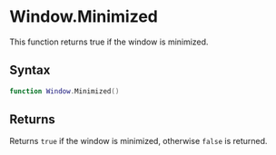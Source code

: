 # Window.Minimized #

This function returns true if the window is minimized.

## Syntax ##

```lua
function Window.Minimized()
```

## Returns ##

Returns `true` if the window is minimized, otherwise `false` is returned.